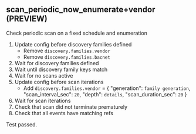 
## scan_periodic_now_enumerate+vendor (PREVIEW)

Check periodic scan on a fixed schedule and enumeration

1. Update config before discovery families defined
    * Remove `discovery.families.vendor`
    * Remove `discovery.families.bacnet`
1. Wait for discovery families defined
1. Wait until discovery family keys match
1. Wait for no scans active
1. Update config before scan iterations
    * Add `discovery.families.vendor` = { "generation": `family generation`, "scan_interval_sec": `20`, "depth": `details`, "scan_duration_sec": `20` }
1. Wait for scan iterations
1. Check that scan did not terminate prematurely
1. Check that all events have matching refs

Test passed.
